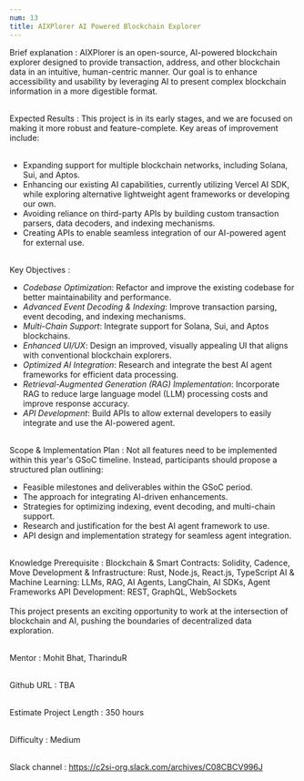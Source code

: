 ```yaml
---
num: 13
title: AIXPlorer AI Powered Blockchain Explorer
---
```


Brief explanation 
: AIXPlorer is an open-source, AI-powered blockchain explorer designed to provide transaction, address, and other blockchain data in an intuitive, human-centric manner. Our goal is to enhance accessibility and usability by leveraging AI to present complex blockchain information in a more digestible format.
<br><br>

Expected Results
: This project is in its early stages, and we are focused on making it more robust and feature-complete. Key areas of improvement include:
<br><br>
* Expanding support for multiple blockchain networks, including Solana, Sui, and Aptos.
* Enhancing our existing AI capabilities, currently utilizing Vercel AI SDK, while exploring alternative lightweight agent frameworks or developing our own.
* Avoiding reliance on third-party APIs by building custom transaction parsers, data decoders, and indexing mechanisms.
* Creating APIs to enable seamless integration of our AI-powered agent for external use.
<br><br>

Key Objectives
: 
* *Codebase Optimization*: Refactor and improve the existing codebase for better maintainability and performance.
* *Advanced Event Decoding & Indexing*: Improve transaction parsing, event decoding, and indexing mechanisms.
* *Multi-Chain Support*: Integrate support for Solana, Sui, and Aptos blockchains.
* *Enhanced UI/UX*: Design an improved, visually appealing UI that aligns with conventional blockchain explorers.
* *Optimized AI Integration*: Research and integrate the best AI agent frameworks for efficient data processing.
* *Retrieval-Augmented Generation (RAG) Implementation*: Incorporate RAG to reduce large language model (LLM) processing costs and improve response accuracy.
* *API Development*: Build APIs to allow external developers to easily integrate and use the AI-powered agent.
<br><br>

Scope & Implementation Plan
: Not all features need to be implemented within this year's GSoC timeline. Instead, participants should propose a structured plan outlining:
* Feasible milestones and deliverables within the GSoC period.
* The approach for integrating AI-driven enhancements.
* Strategies for optimizing indexing, event decoding, and multi-chain support.
* Research and justification for the best AI agent framework to use.
* API design and implementation strategy for seamless agent integration.
<br><br>

Knowledge Prerequisite
: Blockchain & Smart Contracts: Solidity, Cadence, Move
Development & Infrastructure: Rust, Node.js, React.js, TypeScript
AI & Machine Learning: LLMs, RAG, AI Agents, LangChain, AI SDKs, Agent Frameworks
API Development: REST, GraphQL, WebSockets
<br><br>
This project presents an exciting opportunity to work at the intersection of blockchain and AI, pushing the boundaries of decentralized data exploration.
<br><br>

Mentor
: Mohit Bhat, TharinduR
<br><br>

Github URL
: TBA
<br><br>

Estimate Project Length
: 350 hours
<br><br>

Difficulty
: Medium
<br><br>

Slack channel
: <https://c2si-org.slack.com/archives/C08CBCV996J>
<br><br>
